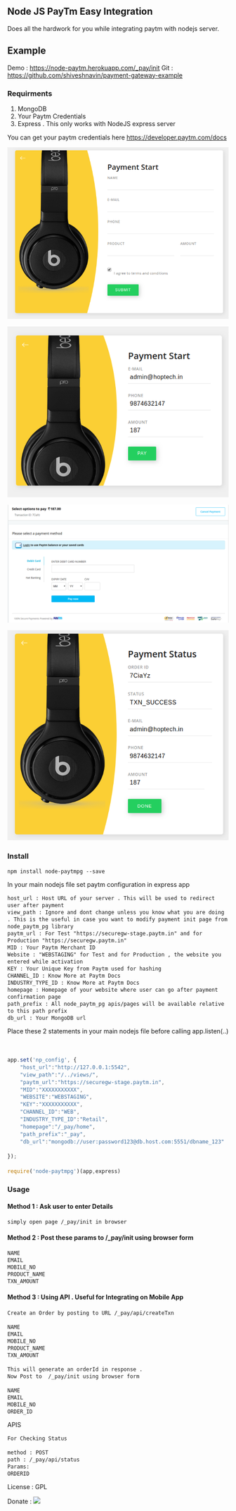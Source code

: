 ## Node JS PayTm Easy Integration

Does all the hardwork for you while integrating paytm with nodejs server. 

## Example 

Demo : https://node-paytm.herokuapp.com/_pay/init
Git : https://github.com/shiveshnavin/payment-gateway-example

### Requirments

1. MongoDB
2. Your Paytm Credentials 
3. Express . This only works with NodeJS express server

You can get your paytm credentials here
https://developer.paytm.com/docs



![Alt text](public/start.png "Start")

![Alt text](public/start2.png "Start")

![Alt text](public/pay.png "Start")

![Alt text](public/stat.png "Start")
 

### Install

```code
npm install node-paytmpg --save
```

In your main nodejs file set paytm configuration in express app


```code
host_url : Host URL of your server . This will be used to redirect user after payment
view_path : Ignore and dont change unless you know what you are doing . This is the useful in case you want to modify payment init page from node_paytm_pg library
paytm_url : For Test "https://securegw-stage.paytm.in" and for Production "https://securegw.paytm.in"
MID : Your Paytm Merchant ID
Website : "WEBSTAGING" for Test and for Production , the website you entered while activation
KEY : Your Unique Key from Paytm used for hashing 
CHANNEL_ID : Know More at Paytm Docs
INDUSTRY_TYPE_ID : Know More at Paytm Docs
homepage : Homepage of your website where user can go after payment confirmation page
path_prefix : All node_paytm_pg apis/pages will be available relative to this path prefix
db_url : Your MongoDB url

```
Place these 2 statements in your main nodejs file before calling app.listen(..)

```javascript


app.set('np_config', {
    "host_url":"http://127.0.0.1:5542", 
    "view_path":"/../views/",
    "paytm_url":"https://securegw-stage.paytm.in",
    "MID":"XXXXXXXXXXX",
    "WEBSITE":"WEBSTAGING",
    "KEY":"XXXXXXXXXXX",
    "CHANNEL_ID":"WEB", 
    "INDUSTRY_TYPE_ID":"Retail",
    "homepage":"/_pay/home",
    "path_prefix":"_pay",
    "db_url":"mongodb://user:password123@db.host.com:5551/dbname_123"

});

require('node-paytmpg')(app,express)

```

### Usage 
 

#### Method 1 : Ask user to enter Details
```
simply open page /_pay/init in browser
```
#### Method 2 : Post these params to /_pay/init using browser form
```
NAME
EMAIL
MOBILE_NO
PRODUCT_NAME
TXN_AMOUNT
```

####  Method 3 : Using API . Useful for Integrating on Mobile App
```
Create an Order by posting to URL /_pay/api/createTxn

NAME
EMAIL
MOBILE_NO
PRODUCT_NAME
TXN_AMOUNT

This will generate an orderId in response . 
Now Post to  /_pay/init using browser form

NAME
EMAIL
MOBILE_NO
ORDER_ID

```
APIS
```
For Checking Status

method : POST
path : /_pay/api/status
Params:
ORDERID

```

License : GPL

Donate : 
[<img src="https://www.iconfinder.com/icons/379454/download/png/128">](https://www.instamojo.com/@shiveshnavin)


